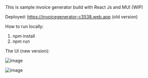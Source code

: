 This is sample invoice generator build with React Js and MUI (WIP)

Deployed: https://invoicegenerator-c3538.web.app (old version)

How to run locally:
  1. npm install
  2. npm run




The UI (new version):

![image](https://github.com/Baizura-cloud/Invoice_generator/assets/53967791/4de4c627-b3f9-4f42-a804-fd28943299a2)




![image](https://github.com/Baizura-cloud/Invoice_generator/assets/53967791/da1cef03-8ef2-4527-92d7-c3edae11bdb3)
